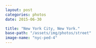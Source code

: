 ```yaml
---
layout: post
categories: photos
date: 2015-06-30

title: "New York City, New York."
base-path: "/assets/img/photos/street"
image-name: "nyc-ped-4"
---
```


